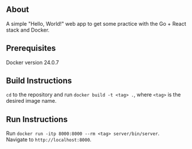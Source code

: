 ## About
A simple "Hello, World!" web app to get some practice with the Go + React stack and Docker.

## Prerequisites
Docker version 24.0.7

## Build Instructions
`cd` to the repository and run `docker build -t <tag> .`, where `<tag>` is the desired image name.

## Run Instructions
Run `docker run -itp 8000:8000 --rm <tag> server/bin/server`. \
Navigate to `http://localhost:8000`.